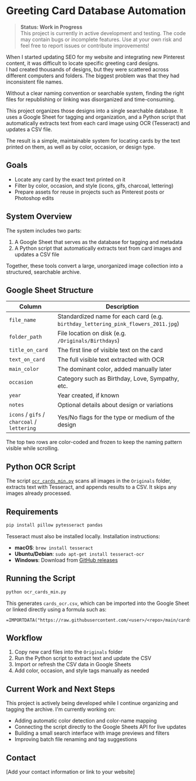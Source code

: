 # Greeting Card Database Automation

> **Status: Work in Progress**  
> This project is currently in active development and testing. The code may contain bugs or incomplete features. Use at your own risk and feel free to report issues or contribute improvements!

When I started updating SEO for my website and integrating new Pinterest content, it was difficult to locate specific greeting card designs.  
I had created thousands of designs, but they were scattered across different computers and folders. The biggest problem was that they had inconsistent file names.  

Without a clear naming convention or searchable system, finding the right files for republishing or linking was disorganized and time-consuming.

This project organizes those designs into a single searchable database. It uses a Google Sheet for tagging and organization, and a Python script that automatically extracts text from each card image using OCR (Tesseract) and updates a CSV file.

The result is a simple, maintainable system for locating cards by the text printed on them, as well as by color, occasion, or design type.


## Goals

- Locate any card by the exact text printed on it
- Filter by color, occasion, and style (icons, gifs, charcoal, lettering)
- Prepare assets for reuse in projects such as Pinterest posts or Photoshop edits

## System Overview

The system includes two parts:

1. A Google Sheet that serves as the database for tagging and metadata
2. A Python script that automatically extracts text from card images and updates a CSV file

Together, these tools convert a large, unorganized image collection into a structured, searchable archive.

## Google Sheet Structure

| Column | Description |
|--------|-------------|
| `file_name` | Standardized name for each card (e.g. `birthday_lettering_pink_flowers_2011.jpg`) |
| `folder_path` | File location on disk (e.g. `/Originals/Birthdays`) |
| `title_on_card` | The first line of visible text on the card |
| `text_on_card` | The full visible text extracted with OCR |
| `main_color` | The dominant color, added manually later |
| `occasion` | Category such as Birthday, Love, Sympathy, etc. |
| `year` | Year created, if known |
| `notes` | Optional details about design or variations |
| `icons` / `gifs` / `charcoal` / `lettering` | Yes/No flags for the type or medium of the design |

The top two rows are color-coded and frozen to keep the naming pattern visible while scrolling.

## Python OCR Script

The script [`ocr_cards_min.py`](ocr_cards_min.py) scans all images in the `Originals` folder, extracts text with Tesseract, and appends results to a CSV. It skips any images already processed.

## Requirements

```bash
pip install pillow pytesseract pandas
```

Tesseract must also be installed locally. Installation instructions:
- **macOS**: `brew install tesseract`
- **Ubuntu/Debian**: `sudo apt-get install tesseract-ocr`
- **Windows**: Download from [GitHub releases](https://github.com/UB-Mannheim/tesseract/wiki)

## Running the Script

```bash
python ocr_cards_min.py
```

This generates `cards_ocr.csv`, which can be imported into the Google Sheet or linked directly using a formula such as:

```
=IMPORTDATA("https://raw.githubusercontent.com/<user>/<repo>/main/cards_ocr.csv")
```

## Workflow

1. Copy new card files into the `Originals` folder
2. Run the Python script to extract text and update the CSV
3. Import or refresh the CSV data in Google Sheets
4. Add color, occasion, and style tags manually as needed

## Current Work and Next Steps

This project is actively being developed while I continue organizing and tagging the archive. I'm currently working on:

- Adding automatic color detection and color-name mapping
- Connecting the script directly to the Google Sheets API for live updates
- Building a small search interface with image previews and filters
- Improving batch file renaming and tag suggestions





## Contact

[Add your contact information or link to your website]
